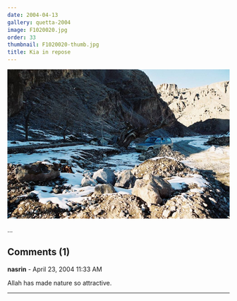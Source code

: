 ```yaml
---
date: 2004-04-13
gallery: quetta-2004
image: F1020020.jpg
order: 33
thumbnail: F1020020-thumb.jpg
title: Kia in repose
---
```


![Kia in repose](./F1020020.jpg)

...

<div id="comments">

## Comments (1)

**nasrin** - April 23, 2004 11:33 AM

Allah has made nature so attractive.

---

</div>